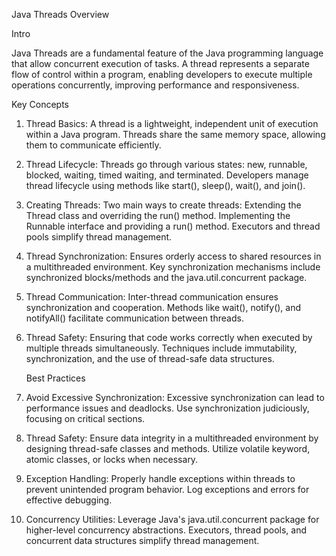 Java Threads Overview

Intro

Java Threads are a fundamental feature of the Java programming language that allow concurrent execution of tasks. A thread represents a separate flow of control within a program, enabling developers to execute multiple operations concurrently, improving performance and responsiveness.

Key Concepts
1. Thread Basics:
   A thread is a lightweight, independent unit of execution within a Java program.
   Threads share the same memory space, allowing them to communicate efficiently.

2. Thread Lifecycle:
   Threads go through various states: new, runnable, blocked, waiting, timed waiting, and terminated.
   Developers manage thread lifecycle using methods like start(), sleep(), wait(), and join().

3. Creating Threads:
   Two main ways to create threads:
   Extending the Thread class and overriding the run() method.
   Implementing the Runnable interface and providing a run() method.
   Executors and thread pools simplify thread management.

4. Thread Synchronization:
   Ensures orderly access to shared resources in a multithreaded environment.
   Key synchronization mechanisms include synchronized blocks/methods and the java.util.concurrent package.

5. Thread Communication:
   Inter-thread communication ensures synchronization and cooperation.
   Methods like wait(), notify(), and notifyAll() facilitate communication between threads.

6. Thread Safety:
   Ensuring that code works correctly when executed by multiple threads simultaneously.
   Techniques include immutability, synchronization, and the use of thread-safe data structures.
   
    Best Practices
1. Avoid Excessive Synchronization:
   Excessive synchronization can lead to performance issues and deadlocks.
   Use synchronization judiciously, focusing on critical sections.

2. Thread Safety:
   Ensure data integrity in a multithreaded environment by designing thread-safe classes and methods.
   Utilize volatile keyword, atomic classes, or locks when necessary.

3. Exception Handling:
   Properly handle exceptions within threads to prevent unintended program behavior.
   Log exceptions and errors for effective debugging.

4. Concurrency Utilities:
   Leverage Java's java.util.concurrent package for higher-level concurrency abstractions.
   Executors, thread pools, and concurrent data structures simplify thread management.